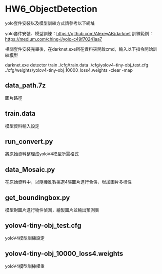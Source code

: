 # HW6_ObjectDetection
yolo套件安裝以及模型訓練方式請參考以下網址

yolo套件安裝、模型訓練：https://github.com/AlexeyAB/darknet
訓練範例：https://medium.com/ching-i/yolo-c49f70241aa7

相關套件安裝完畢後，在darknet.exe所在資料夾開啟cmd，輸入以下指令開始訓練模型

darknet.exe detector train ./cfg/train.data ./cfg/yolov4-tiny-obj_test.cfg ./cfg/weights/yolov4-tiny-obj_10000_loss4.weights -clear -map

## data_path.7z
圖片路徑
## train.data
模型資料輸入設定

## run_convert.py
將原始資料整理成yoloV4模型所需格式
## data_Mosaic.py
在原始資料中，以隨機亂數挑選4張圖片進行合併，增加圖片多樣性
## get_boundingbox.py
模型對圖片進行物件偵測，繪製圖片並輸出預測表
## yolov4-tiny-obj_test.cfg
yoloV4模型訓練設定
## yolov4-tiny-obj_10000_loss4.weights
yoloV4模型訓練權重
